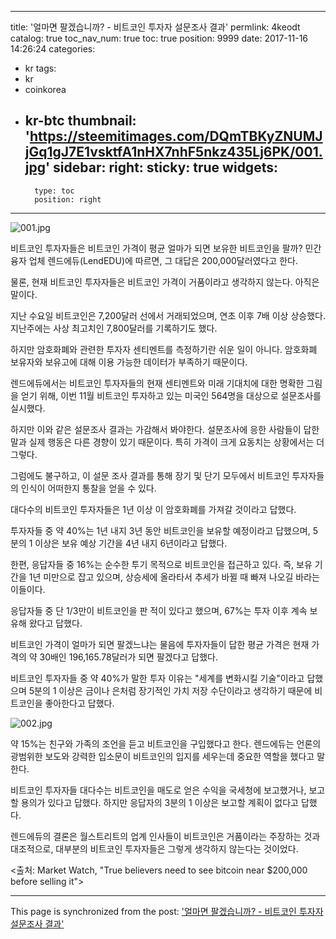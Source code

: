 
---
title: '얼마면 팔겠습니까? - 비트코인 투자자 설문조사 결과'
permlink: 4keodt
catalog: true
toc_nav_num: true
toc: true
position: 9999
date: 2017-11-16 14:26:24
categories:
- kr
tags:
- kr
- coinkorea
- kr-btc
thumbnail: 'https://steemitimages.com/DQmTBKyZNUMJjGq1gJ7E1vsktfA1nHX7nhF5nkz435Lj6PK/001.jpg'
sidebar:
    right:
        sticky: true
widgets:
    -
        type: toc
        position: right
---


![001.jpg](https://steemitimages.com/DQmTBKyZNUMJjGq1gJ7E1vsktfA1nHX7nhF5nkz435Lj6PK/001.jpg)

비트코인 투자자들은 비트코인 가격이 평균 얼마가 되면 보유한 비트코인을 팔까?  민간 융자 업체 렌드에듀(LendEDU)에 따르면, 그 대답은 200,000달러였다고 한다. 

물론, 현재 비트코인 투자자들은 비트코인 가격이 거품이라고 생각하지 않는다.  아직은 말이다. 

지난 수요일 비트코인은 7,200달러 선에서 거래되었으며, 연초 이후 7배 이상 상승했다.  지난주에는 사상 최고치인 7,800달러를 기록하기도 했다.

하지만 암호화폐와 관련한 투자자 센티멘트를 측정하기란 쉬운 일이 아니다.  암호화폐 보유자와 보유고에 대해 이용 가능한 데이터가 부족하기 때문이다. 

렌드에듀에서는 비트코인 투자자들의 현재 센티멘트와  미래 기대치에 대한 명확한 그림을 얻기 위해, 이번 11월 비트코인 투자하고 있는 미국인 564명을 대상으로 설문조사를 실시했다. 

하지만 이와 같은 설문조사 결과는 가감해서 봐야한다.  설문조사에 응한 사람들이 답한 말과 실제 행동은 다른 경향이 있기 때문이다.  특히 가격이 크게 요동치는 상황에서는 더 그렇다. 

그럼에도 불구하고, 이 설문 조사 결과를 통해 장기 및 단기 모두에서 비트코인 투자자들의 인식이 어떠한지 통찰을 얻을 수 있다. 

대다수의 비트코인 투자자들은 1년 이상 이 암호화폐를 가져갈 것이라고 답했다. 

투자자들 중 약 40%는 1년 내지 3년 동안 비트코인을 보유할 예정이라고 답했으며, 5분의 1 이상은 보유 예상 기간을 4년 내지 6년이라고 답했다. 

한편, 응답자들 중 16%는 순수한 투기 목적으로 비트코인을 접근하고 있다. 즉, 보유 기간을 1년 미만으로 잡고 있으며, 상승세에 올라타서 추세가 바뀔 때 빠져 나오길 바라는 이들이다. 

응답자들 중 단 1/3만이 비트코인을 판 적이 있다고 했으며, 67%는 투자 이후 계속 보유해 왔다고 답했다. 

비트코인 가격이 얼마가 되면 팔겠느냐는 물음에 투자자들이 답한 평균 가격은 현재 가격의 약 30배인 196,165.78달러가 되면 팔겠다고 답했다.

비트코인 투자자들 중 약 40%가 말한 투자 이유는 "세계를 변화시킬 기술"이라고 답했으며  5분의 1 이상은 금이나 은처럼 장기적인 가치 저장 수단이라고 생각하기 때문에 비트코인을 좋아한다고 답했다.

![002.jpg](https://steemitimages.com/DQmWRAcYqWHNBD7GXMnKG2NfftP4tuSVY9LZgXuhTxii49x/002.jpg)

약 15%는 친구와 가족의 조언을 듣고 비트코인을 구입했다고 한다.  렌드에듀는 언론의 광범위한 보도와 강력한 입소문이 비트코인의 입지를 세우는데 중요한 역할을 했다고 말한다.

비트코인 투자자들 대다수는 비트코인을 매도로 얻은 수익을 국세청에 보고했거나, 보고할 용의가 있다고 답했다. 하지만 응답자의 3분의 1 이상은 보고할 계획이 없다고 답했다.

렌드에듀의 결론은 월스트리트의 업계 인사들이 비트코인은 거품이라는 주장하는 것과 대조적으로, 대부분의 비트코인 투자자들은 그렇게 생각하지 않는다는 것이었다.

<출처: Market Watch, "True believers need to see bitcoin near $200,000 before selling it">

- - -

This page is synchronized from the post: ['얼마면 팔겠습니까? - 비트코인 투자자 설문조사 결과'](https://steemit.com/@pius.pius/4keodt)

